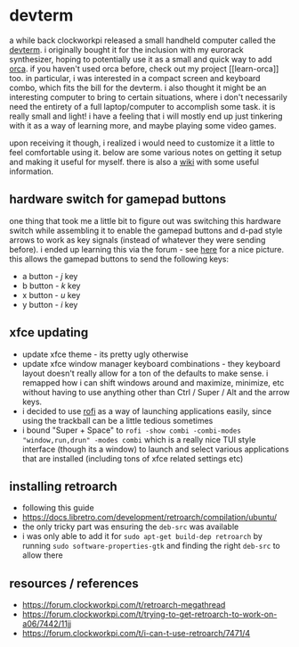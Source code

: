 # devterm

a while back clockworkpi released a small handheld computer called the [devterm](https://www.clockworkpi.com/devterm). i originally bought it for the inclusion with my eurorack synthesizer, hoping to potentially use it as a small and quick way to add [orca](https://100r.co/site/orca.html). if you haven't used orca before, check out my project [[learn-orca]] too. in particular, i was interested in a compact screen and keyboard combo, which fits the bill for the devterm. i also thought it might be an interesting computer to bring to certain situations, where i don't necessarily need the entirety of a full laptop/computer to accomplish some task. it is really small and light! i have a feeling that i will mostly end up just tinkering with it as a way of learning more, and maybe playing some video games.

upon receiving it though, i realized i would need to customize it a little to
feel comfortable using it. below are some various notes on getting it setup and
making it useful for myself. there is also a [wiki](https://wiki.clockworkpi.com/index.php/Main_Page#DevTerm) with some useful information.

## hardware switch for gamepad buttons

one thing that took me a little bit to figure out was switching this hardware switch while assembling it to enable the gamepad buttons and d-pad style arrows to work as key signals (instead of whatever they were sending before). i ended up learning this via the forum - see [here](https://forum.clockworkpi.com/t/using-gamepad-arrows-and-buttons-in-command-line-apps/7059/2) for a nice picture. this allows the gamepad  buttons to send the following keys:

* a button - *j* key
* b button - *k* key
* x button - *u* key
* y button - *i* key

## xfce updating

* update xfce theme - its pretty ugly otherwise
* update xfce window manager keyboard combinations - they keyboard layout doesn't really allow for a ton of the defaults to make sense. i remapped how i can shift windows around and maximize, minimize, etc without having to use anything other than Ctrl / Super / Alt and the arrow keys.
* i decided to use [rofi](https://github.com/davatorium/rofi) as a way of launching applications easily, since using the trackball can be a little tedious sometimes
* i bound "Super + Space" to `rofi -show combi -combi-modes "window,run,drun" -modes combi` which is a really nice TUI style interface (though its a window) to launch and select various applications that are installed (including tons of xfce related settings etc)

## installing retroarch

* following this guide
* https://docs.libretro.com/development/retroarch/compilation/ubuntu/
* the only tricky part was ensuring the `deb-src` was available
* i was only able to add it for `sudo apt-get build-dep retroarch` by running `sudo software-properties-gtk` and finding the right `deb-src` to allow there


## resources / references

* https://forum.clockworkpi.com/t/retroarch-megathread
* https://forum.clockworkpi.com/t/trying-to-get-retroarch-to-work-on-a06/7442/11jj
* https://forum.clockworkpi.com/t/i-can-t-use-retroarch/7471/4
